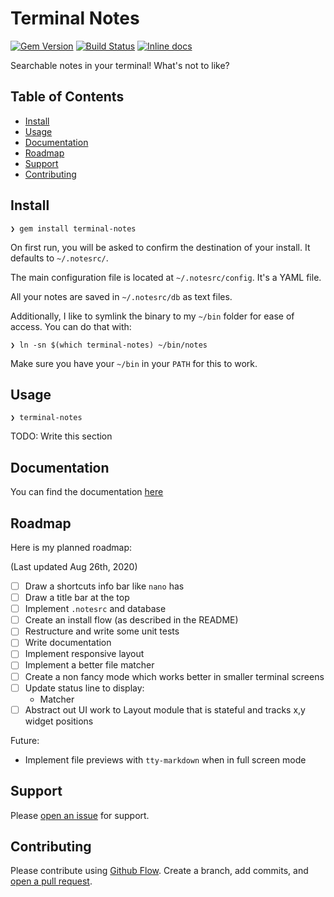 # Terminal Notes
[![Gem Version](https://badge.fury.io/rb/terminal-notes.svg)](https://badge.fury.io/rb/terminal-notes)
[![Build Status](https://travis-ci.org/vyder/terminal-notes.svg?branch=master)](https://travis-ci.org/vyder/terminal-notes)
[![Inline docs](http://inch-ci.org/github/vyder/terminal-notes.svg?branch=master)](http://inch-ci.org/github/vyder/terminal-notes)

Searchable notes in your terminal! What's not to like?

## Table of Contents

- [Install](#install)
- [Usage](#usage)
- [Documentation](#documentation)
- [Roadmap](#roadmap)
- [Support](#support)
- [Contributing](#contributing)

## Install

    ❯ gem install terminal-notes

On first run, you will be asked to confirm the destination of your install. It defaults to `~/.notesrc/`.

The main configuration file is located at `~/.notesrc/config`. It's a YAML file.

All your notes are saved in `~/.notesrc/db` as text files.

Additionally, I like to symlink the binary to my `~/bin` folder for ease of access. You can do that with:

    ❯ ln -sn $(which terminal-notes) ~/bin/notes

Make sure you have your `~/bin` in your `PATH` for this to work.

## Usage

    ❯ terminal-notes

TODO: Write this section

## Documentation

You can find the documentation [here](https://vyder.github.io/terminal-notes/)

## Roadmap

Here is my planned roadmap:

(Last updated Aug 26th, 2020)

- [ ] Draw a shortcuts info bar like `nano` has
- [ ] Draw a title bar at the top
- [ ] Implement `.notesrc` and database
- [ ] Create an install flow (as described in the README)
- [ ] Restructure and write some unit tests
- [ ] Write documentation
- [ ] Implement responsive layout
- [ ] Implement a better file matcher
- [ ] Create a non fancy mode which works better in smaller terminal screens
- [ ] Update status line to display:
    - Matcher
- [ ] Abstract out UI work to Layout module that is stateful and tracks x,y widget positions

Future:
- Implement file previews with `tty-markdown` when in full screen mode

## Support

Please [open an issue](https://github.com/vyder/terminal-notes/issues/new) for support.

## Contributing

Please contribute using [Github Flow](https://guides.github.com/introduction/flow/). Create a branch, add commits, and [open a pull request](https://github.com/vyder/terminal-notes/compare/).
